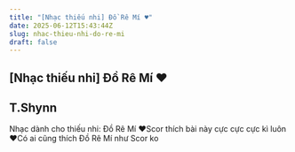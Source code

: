 ```yaml
---
title: "[Nhạc thiếu nhi] Đồ Rê Mí ♥"
date: 2025-06-12T15:43:44Z
slug: nhac-thieu-nhi-do-re-mi
draft: false
---
```


## [Nhạc thiếu nhi] Đồ Rê Mí ♥

## T.Shynn

Nhạc dành cho thiếu nhi: Đồ Rê Mí ♥Scor thích bài này cực cực cực kì luôn ♥Có ai cũng thích Đồ Rê Mí như Scor ko